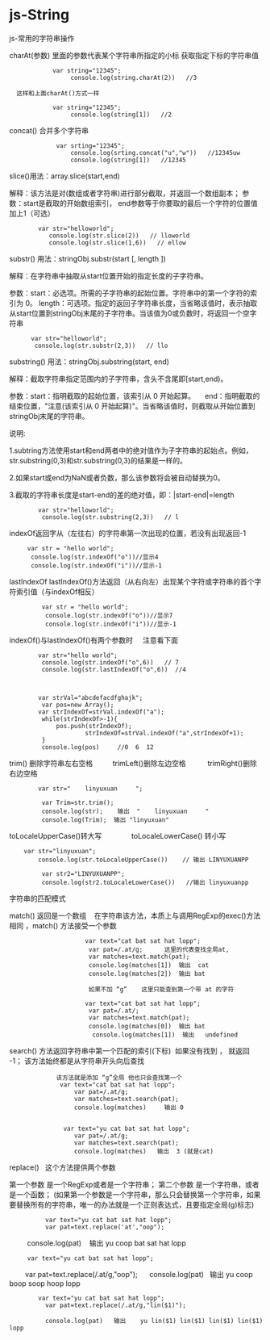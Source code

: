 # js-String
js-常用的字符串操作



charAt(参数)  里面的参数代表某个字符串所指定的小标    获取指定下标的字符串值


                var string="12345";
                     console.log(string.charAt(2))   //3

      这样和上面charAt()方式一样
      
                var string="12345";
                     console.log(string[1])   //2
                     
                     
                     
 concat() 合并多个字符串  

                 var srting="12345";
                     console.log(srting.concat("u","w"))   //12345uw
                     console.log(string[1])   //12345 
                     
                     
                     
slice()用法：array.slice(start,end)

解释：该方法是对(数组或者字符串)进行部分截取，并返回一个数组副本；
参数：start是截取的开始数组索引，
     end参数等于你要取的最后一个字符的位置值加上1（可选）            
            
            var str="helloworld";
               console.log(str.slice(2))   // lloworld
               console.log(str.slice(1,6))   // ellow
		  	
                     
                    
substr()  用法：stringObj.substr(start [, length ])

解释：在字符串中抽取从start位置开始的指定长度的子字符串。

参数：start：必选项。所需的子字符串的起始位置。字符串中的第一个字符的索引为 0。
     length：可选项。指定的返回子字符串长度，当省略该值时，表示抽取从start位置到stringObj末尾的子字符串。当该值为0或负数时，将返回一个空字符串                    

          var str="helloworld";
           console.log(str.substr(2,3))   // llo	    
           
	   

substring() 用法：stringObj.substring(start, end)

解释：截取字符串指定范围内的子字符串，含头不含尾即[start,end)。

参数：start：指明截取的起始位置，该索引从 0 开始起算。
     end：指明截取的结束位置，"注意(该索引从 0 开始起算)"。当省略该值时，则截取从开始位置到stringObj末尾的字符串。
     

说明:

1.subtring方法使用start和end两者中的绝对值作为子字符串的起始点。例如，str.substring(0,3)和str.substring(0,3)的结果是一样的。

2.如果start或end为NaN或者负数，那么该参数将会被自动替换为0。

3.截取的字符串长度是start-end的差的绝对值，即：|start-end|=length     
	   
	   
	   
		  	var str="helloworld";
		  	 console.log(str.substring(2,3))   // l
	   
	   
	   
 indexOf返回字从（左往右）的字符串第一次出现的位置，若没有出现返回-1  

		 var str = "hello world";
		  console.log(str.indexOf("o"))//显示4
		  console.log(str.indexOf("i"))//显示-1                    


lastIndexOf
lastIndexOf()方法返回（从右向左）出现某个字符或字符串的首个字符索引值（与indexOf相反）

			 var str = "hello world";
			  console.log(str.indexOf("o"))//显示7
			  console.log(str.indexOf("i"))//显示-1  
		

indexOf()与lastIndexOf()有两个参数时     注意看下面


		  	var str="hello world";
		  	 console.log(str.indexOf("o",6))   // 7
		  	 console.log(str.lastIndexOf("o",6))  //4


                     
		  	var strVal="abcdefacdfghajk";
		  	 var pos=new Array();
		  	var strIndexOf=strVal.indexOf("a");
		  	 while(strIndexOf>-1){
		  	 	 pos.push(strIndexOf);
                         strIndexOf=strVal.indexOf("a",strIndexOf+1);
		  	 }
		  	 console.log(pos)     //0  6  12


trim() 删除字符串左右空格          trimLeft()删除左边空格           trimRight()删除右边空格


			var str="    linyuxuan     ";
			
			 var Trim=str.trim();
			 console.log(str);    输出  "    linyuxuan     "
			 console.log(Trim);  输出 "linyuxuan"

toLocaleUpperCase()转大写                toLocaleLowerCase() 转小写


		var str="linyuxuan";
          	console.log(str.toLocaleUpperCase())    // 输出 LINYUXUANPP
          	
          	 var str2="LINYUXUANPP";
          	 console.log(str2.toLocaleLowerCase())   //输出 linyuxuanpp
		 

字符串的匹配模式

match()  返回是一个数组     在字符串该方法，本质上与调用RegExp的exec()方法相同 ，match() 方法接受一个参数





						 var text="cat bat sat hat lopp";
						  var pat=/.at/g;      这里的代表查找全局at,
						  var matches=text.match(pat);
						  console.log(matches[1])  输出  cat
						  console.log(matches[2])  输出 bat

					      如果不加 “g”    这里只能查到第一个带 at 的字符

					     var text="cat bat sat hat lopp";
						  var pat=/.at/;  
						  var matches=text.match(pat);
						  console.log(matches[0])  输出 bat
						   console.log(matches[1])  输出   undefined 
				   
				   
				   

search() 方法返回字符串中第一个匹配的索引(下标)  如果没有找到 ， 就返回 -1； 该方法始终都是从字符串开头向后查找



				 该方法就是添加 “g”全局 他也只会查找第一个
				  var text="cat bat sat hat lopp";
					  var pat=/.at/g;
					  var matches=text.search(pat);
					  console.log(matches)     输出 0


				   var text="yu cat bat sat hat lopp";
					  var pat=/.at/g;
					  var matches=text.search(pat);
					  console.log(matches)   输出  3 (就是cat)


replace()   这个方法提供两个参数 
         
 第一个参数 是一个RegExp或者是一个字符串；
 第二个参数 是一个字符串，或者是一个函数；
(如果第一个参数是一个字符串，那么只会替换第一个字符串，如果要替换所有的字符串，唯一的办法就是一个正则表达式，且要指定全局(g)标志)


	 
	 
	 
	      	  var text="yu cat bat sat hat lopp";
          	  var pat=text.replace('at',"oop");
          	    console.log(pat)    输出  yu coop bat sat hat lopp
		  
		  
		 var text="yu cat bat sat hat lopp";
          	 var pat=text.replace(/.at/g,"oop");   
		    console.log(pat)   输出   yu coop boop soop hoop lopp 
		    
		  
		  
	        var text="yu cat bat sat hat lopp";
          	  var pat=text.replace(/.at/g,"lin($1)");  

          	  console.log(pat)   输出    yu lin($1) lin($1) lin($1) lin($1) lopp
	 
	 
	 
	 
	 
	 
	 
	 
	 
	 
	 


